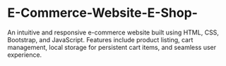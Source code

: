 # E-Commerce-Website-E-Shop-
An intuitive and responsive e-commerce website built using HTML, CSS, Bootstrap, and JavaScript. Features include product listing, cart management, local storage for persistent cart items, and seamless user experience.
